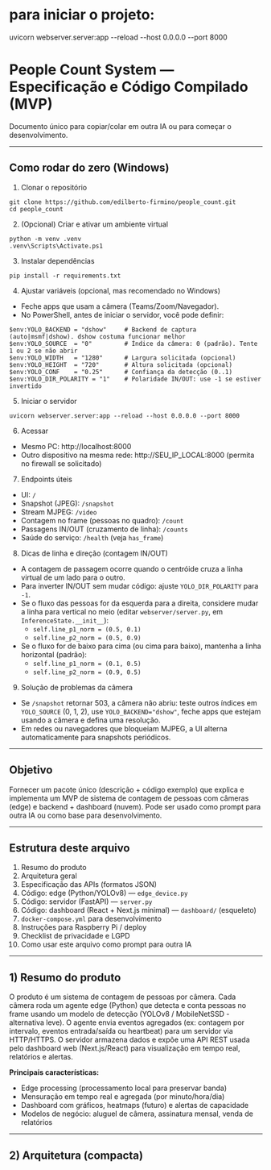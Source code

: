 # para iniciar o projeto:
 uvicorn webserver.server:app --reload --host 0.0.0.0 --port 8000 

# People Count System — Especificação e Código Compilado (MVP)

Documento único para copiar/colar em outra IA ou para começar o desenvolvimento.

---

## Como rodar do zero (Windows)

1) Clonar o repositório
```
git clone https://github.com/edilberto-firmino/people_count.git
cd people_count
```

2) (Opcional) Criar e ativar um ambiente virtual
```
python -m venv .venv
.venv\Scripts\Activate.ps1
```

3) Instalar dependências
```
pip install -r requirements.txt
```

4) Ajustar variáveis (opcional, mas recomendado no Windows)
- Feche apps que usam a câmera (Teams/Zoom/Navegador).
- No PowerShell, antes de iniciar o servidor, você pode definir:
```
$env:YOLO_BACKEND = "dshow"     # Backend de captura (auto|msmf|dshow). dshow costuma funcionar melhor
$env:YOLO_SOURCE  = "0"         # Índice da câmera: 0 (padrão). Tente 1 ou 2 se não abrir
$env:YOLO_WIDTH   = "1280"      # Largura solicitada (opcional)
$env:YOLO_HEIGHT  = "720"       # Altura solicitada (opcional)
$env:YOLO_CONF    = "0.25"      # Confiança da detecção (0..1)
$env:YOLO_DIR_POLARITY = "1"    # Polaridade IN/OUT: use -1 se estiver invertido
```

5) Iniciar o servidor
```
uvicorn webserver.server:app --reload --host 0.0.0.0 --port 8000
```

6) Acessar
- Mesmo PC: http://localhost:8000
- Outro dispositivo na mesma rede: http://SEU_IP_LOCAL:8000 (permita no firewall se solicitado)

7) Endpoints úteis
- UI: `/`
- Snapshot (JPEG): `/snapshot`
- Stream MJPEG: `/video`
- Contagem no frame (pessoas no quadro): `/count`
- Passagens IN/OUT (cruzamento de linha): `/counts`
- Saúde do serviço: `/health` (veja `has_frame`)

8) Dicas de linha e direção (contagem IN/OUT)
- A contagem de passagem ocorre quando o centróide cruza a linha virtual de um lado para o outro.
- Para inverter IN/OUT sem mudar código: ajuste `YOLO_DIR_POLARITY` para `-1`.
- Se o fluxo das pessoas for da esquerda para a direita, considere mudar a linha para vertical no meio (editar `webserver/server.py`, em `InferenceState.__init__`):
  - `self.line_p1_norm = (0.5, 0.1)`
  - `self.line_p2_norm = (0.5, 0.9)`
- Se o fluxo for de baixo para cima (ou cima para baixo), mantenha a linha horizontal (padrão):
  - `self.line_p1_norm = (0.1, 0.5)`
  - `self.line_p2_norm = (0.9, 0.5)`

9) Solução de problemas da câmera
- Se `/snapshot` retornar 503, a câmera não abriu: teste outros índices em `YOLO_SOURCE` (0, 1, 2), use `YOLO_BACKEND="dshow"`, feche apps que estejam usando a câmera e defina uma resolução.
- Em redes ou navegadores que bloqueiam MJPEG, a UI alterna automaticamente para snapshots periódicos.

---

## Objetivo
Fornecer um pacote único (descrição + código exemplo) que explica e implementa um MVP de sistema de contagem de pessoas com câmeras (edge) e backend + dashboard (nuvem). Pode ser usado como prompt para outra IA ou como base para desenvolvimento.

---

## Estrutura deste arquivo
1. Resumo do produto
2. Arquitetura geral
3. Especificação das APIs (formatos JSON)
4. Código: edge (Python/YOLOv8) — `edge_device.py`
5. Código: servidor (FastAPI) — `server.py`
6. Código: dashboard (React + Next.js minimal) — `dashboard/` (esqueleto)
7. `docker-compose.yml` para desenvolvimento
8. Instruções para Raspberry Pi / deploy
9. Checklist de privacidade e LGPD
10. Como usar este arquivo como prompt para outra IA

---

## 1) Resumo do produto
O produto é um sistema de contagem de pessoas por câmera. Cada câmera roda um agente edge (Python) que detecta e conta pessoas no frame usando um modelo de detecção (YOLOv8 / MobileNetSSD - alternativa leve). O agente envia eventos agregados (ex: contagem por intervalo, eventos entrada/saída ou heartbeat) para um servidor via HTTP/HTTPS. O servidor armazena dados e expõe uma API REST usada pelo dashboard web (Next.js/React) para visualização em tempo real, relatórios e alertas.

**Principais características:**
- Edge processing (processamento local para preservar banda)
- Mensuração em tempo real e agregada (por minuto/hora/dia)
- Dashboard com gráficos, heatmaps (futuro) e alertas de capacidade
- Modelos de negócio: aluguel de câmera, assinatura mensal, venda de relatórios

---

## 2) Arquitetura (compacta)
